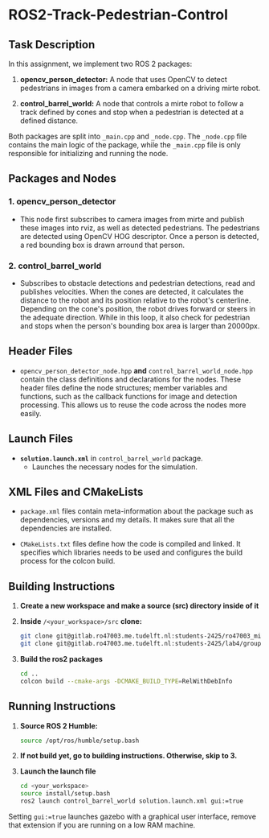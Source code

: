 # ROS2-Track-Pedestrian-Control

## **Task Description**

In this assignment, we implement two ROS 2 packages:

1. **opencv_person_detector:** A node that uses OpenCV to detect pedestrians in images from a camera embarked on a driving mirte robot.
 
2. **control_barrel_world:** A node that controls a mirte robot to follow a track defined by cones and stop when a pedestrian is detected at a defined distance.

Both packages are split into `_main.cpp` and `_node.cpp`. The `_node.cpp` file contains the main logic of the package, while the `_main.cpp` file is only responsible for initializing and running the node.

## **Packages and Nodes**

### **1. opencv_person_detector**

- This node first subscribes to camera images from mirte and publish these images into rviz, as well as detected pedestrians. The pedestrians are detected using OpenCV HOG descriptor. Once a person is detected, a red bounding box is drawn arround that person.

### **2. control_barrel_world**

- Subscribes to obstacle detections and pedestrian detections, read and publishes velocities. When the cones are detected, it calculates the distance to the robot and its position relative to the robot's centerline. Depending on the cone's position, the robot drives forward or steers in the adequate direction. While in this loop, it also check for pedestrian and stops when the person's bounding box area is larger than 20000px.
## **Header Files**

- `opencv_person_detector_node.hpp` **and** `control_barrel_world_node.hpp` contain the class definitions and declarations for the nodes. These header files define the node structures; member variables and functions, such as the callback functions for image and detection processing. This allows us to reuse the code across the nodes more easily.

## **Launch Files**

- **`solution.launch.xml`** in `control_barrel_world` package.
  - Launches the necessary nodes for the simulation.
  
## **XML Files and CMakeLists**

- `package.xml` files contain meta-information about the package such as dependencies, versions and my details. It makes sure that all the dependencies are installed.

- `CMakeLists.txt` files define how the code is compiled and linked. It specifies which libraries needs to be used and configures the build process for the colcon build.
  
## **Building Instructions**

1. **Create a new workspace and make a source (src) directory inside of it**

2. **Inside** `/<your_workspace>/src` **clone:**
   ```bash
   git clone git@gitlab.ro47003.me.tudelft.nl:students-2425/ro47003_mirte_simulator.git
   git clone git@gitlab.ro47003.me.tudelft.nl:students-2425/lab4/group42.git
   ```
3. **Build the ros2 packages**
   ```bash
   cd ..
   colcon build --cmake-args -DCMAKE_BUILD_TYPE=RelWithDebInfo
   ```

## **Running Instructions**

1. **Source ROS 2 Humble:**

   ```bash
   source /opt/ros/humble/setup.bash
   ```
   
2. **If not build yet, go to building instructions. Otherwise, skip to 3.**

3. **Launch the launch file**
   ```bash
   cd <your_workspace>
   source install/setup.bash
   ros2 launch control_barrel_world solution.launch.xml gui:=true
   ```

Setting `gui:=true` launches gazebo with a graphical user interface, remove that extension if you are running on a low RAM machine.

